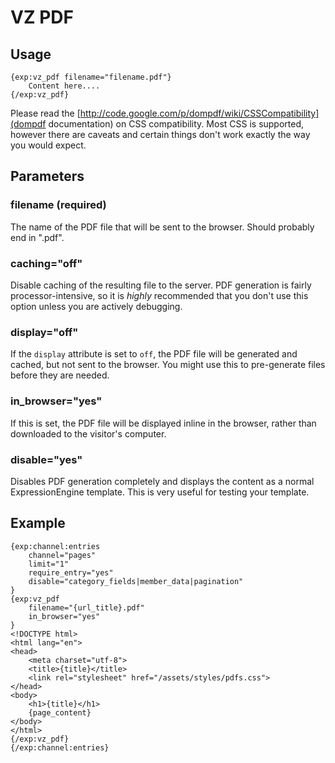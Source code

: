 VZ PDF
======

Usage
-----

    {exp:vz_pdf filename="filename.pdf"}
        Content here....
    {/exp:vz_pdf}

Please read the [http://code.google.com/p/dompdf/wiki/CSSCompatibility](dompdf documentation) on CSS compatibility. Most CSS is supported, however there are caveats and certain things don't work exactly the way you would expect.

Parameters
----------

### filename (required)

The name of the PDF file that will be sent to the browser. Should probably end in ".pdf".

### caching="off"

Disable caching of the resulting file to the server. PDF generation is fairly processor-intensive, so it is _highly_ recommended that you don't use this option unless you are actively debugging.

### display="off"

If the `display` attribute is set to `off`, the PDF file will be generated and cached, but not sent to the browser. You might use this to pre-generate files before they are needed.

### in_browser="yes"

If this is set, the PDF file will be displayed inline in the browser, rather than downloaded to the visitor's computer.

### disable="yes"

Disables PDF generation completely and displays the content as a normal ExpressionEngine template. This is very useful for testing your template.

Example
-------

    {exp:channel:entries
        channel="pages"
        limit="1"
        require_entry="yes"
        disable="category_fields|member_data|pagination"
    }
    {exp:vz_pdf
        filename="{url_title}.pdf"
        in_browser="yes"
    }
    <!DOCTYPE html>
    <html lang="en">
    <head>
        <meta charset="utf-8">
        <title>{title}</title>
        <link rel="stylesheet" href="/assets/styles/pdfs.css">
    </head>
    <body>
        <h1>{title}</h1>
        {page_content}
    </body>
    </html>
    {/exp:vz_pdf}
    {/exp:channel:entries}